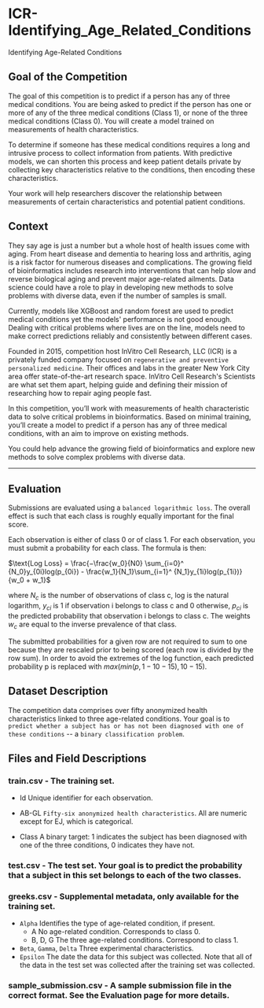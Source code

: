 # ICR-Identifying_Age_Related_Conditions

Identifying Age-Related Conditions

## Goal of the Competition

The goal of this competition is to predict if a person has any of three medical conditions. You are being asked to predict if the person has one or more of any of the three medical conditions (Class 1), or none of the three medical conditions (Class 0). You will create a model trained on measurements of health characteristics.

To determine if someone has these medical conditions requires a long and intrusive process to collect information from patients. With predictive models, we can shorten this process and keep patient details private by collecting key characteristics relative to the conditions, then encoding these characteristics.

Your work will help researchers discover the relationship between measurements of certain characteristics and potential patient conditions.

## Context

They say age is just a number but a whole host of health issues come with aging. From heart disease and dementia to hearing loss and arthritis, aging is a risk factor for numerous diseases and complications. The growing field of bioinformatics includes research into interventions that can help slow and reverse biological aging and prevent major age-related ailments. Data science could have a role to play in developing new methods to solve problems with diverse data, even if the number of samples is small.

Currently, models like XGBoost and random forest are used to predict medical conditions yet the models' performance is not good enough. Dealing with critical problems where lives are on the line, models need to make correct predictions reliably and consistently between different cases.

Founded in 2015, competition host InVitro Cell Research, LLC (ICR) is a privately funded company focused on `regenerative and preventive personalized medicine`. Their offices and labs in the greater New York City area offer state-of-the-art research space. InVitro Cell Research's Scientists are what set them apart, helping guide and defining their mission of researching how to repair aging people fast.

In this competition, you’ll work with measurements of health characteristic data to solve critical problems in bioinformatics. Based on minimal training, you’ll create a model to predict if a person has any of three medical conditions, with an aim to improve on existing methods.

You could help advance the growing field of bioinformatics and explore new methods to solve complex problems with diverse data.

---
## Evaluation

Submissions are evaluated using a `balanced logarithmic loss`. The overall effect is such that each class is roughly equally important for the final score.

Each observation is either of class 0 or of class 1. For each observation, you must submit a probability for each class. The formula is then:

$\text{Log Loss} = \frac{−\frac{w_0}{N0} \sum_{i=0}^ {N_0}y_{0i}log(p_{0i}) - \frac{w_1}{N_1}\sum_{i=1}^ {N_1}y_{1i}log(p_{1i})}{w_0 + w_1}$

where $N_c$ is the number of observations of class c, log is the natural logarithm, $y_{ci}$ is 1 if observation i belongs to class c and 0 otherwise, $p_{ci}$ is the predicted probability that observation i belongs to class c. The weights $w_c$ are equal to the inverse prevalence of that class. 

The submitted probabilities for a given row are not required to sum to one because they are rescaled prior to being scored (each row is divided by the row sum). In order to avoid the extremes of the log function, each predicted probability p is replaced with $max(min(p,1−10−15),10−15)$.


## Dataset Description

The competition data comprises over fifty anonymized health characteristics linked to three age-related conditions. Your goal is to `predict whether a subject has or has not been diagnosed with one of these conditions` -- a `binary classification problem`.

## Files and Field Descriptions

###  train.csv - The training set.

- Id Unique identifier for each observation.
    
- AB-GL `Fifty-six anonymized health characteristics`. All are 
numeric except for EJ, which is categorical.
    
- Class A binary target: 1 indicates the subject has been 
diagnosed with one of the three conditions, 0 indicates they have not.

### test.csv - The test set. Your goal is to predict the probability that a subject in this set belongs to each of the two classes.

### greeks.csv - Supplemental metadata, only available for the training set.

-  `Alpha` Identifies the type of age-related condition, if present.
    - A No age-related condition. Corresponds to class 0.
    - B, D, G The three age-related conditions. Correspond to class 1.
- `Beta`, `Gamma`, `Delta` Three experimental characteristics.
- `Epsilon` The date the data for this subject was collected. Note that all of the data in the test set was collected after the training set was collected.

### sample_submission.csv - A sample submission file in the correct format. See the Evaluation page for more details.